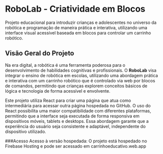 # RoboLab - Criatividade em Blocos

Projeto educacional para introduzir crianças e adolescentes no universo da robótica e programação de maneira prática e interativa, utilizando uma interface visual acessível baseada em blocos para controlar um carrinho robótico.

## Visão Geral do Projeto

Na era digital, a robótica é uma ferramenta poderosa para o desenvolvimento de habilidades cognitivas e profissionais. O **RoboLab** visa integrar o ensino de robótica em escolas, utilizando uma abordagem prática e interativa com um carrinho robótico que é controlado via web por blocos de comandos, permitindo que crianças explorem conceitos básicos de lógica e tecnologia de forma acessível e envolvente.

Este projeto utiliza React para criar uma página que atua como intermediária para acessar outra página hospedada no GitHub. O uso do React possibilita uma maior compatibilidade com diferentes plataformas, permitindo que a interface seja executada de forma responsiva em dispositivos móveis, tablets e desktops. Essa abordagem garante que a experiência do usuário seja consistente e adaptável, independente do dispositivo utilizado.

###Acesso 
Acesso à versão hospedada: O projeto está hospedado no Firebase Hosting e pode ser acessado em carrinhoeducativo.web.app
